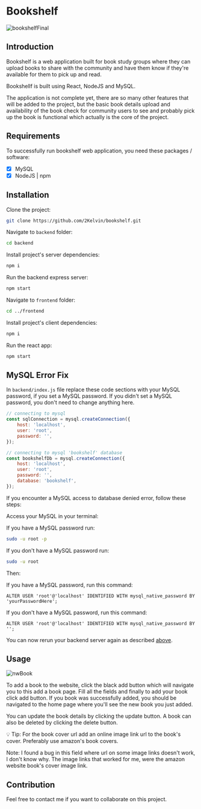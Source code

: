 # Bookshelf

![bookshelfFinal](https://github.com/2Kelvin/bookshelf/assets/85868026/13d7928d-3603-45d7-b714-3f9cee878b7b)

## Introduction

Bookshelf is a web application built for book study groups where they can upload books to share with the community and have them know if they're available for them to pick up and read.

Bookshellf is built using React, NodeJS and MySQL.

The application is not complete yet, there are so many other features that will be added to the project, but the basic book details upload and availability of the book check for community users to see and probably pick up the book is functional which actually is the core of the project.

## Requirements

To successfully run bookshelf web application, you need these packages / software:

- [x] MySQL
- [x] NodeJS | npm

## Installation

Clone the project:

```sh
git clone https://github.com/2Kelvin/bookshelf.git
```

Navigate to `backend` folder:

```sh
cd backend
```

Install project's server dependencies:

```sh
npm i
```

Run the backend express server:

```sh
npm start
```

Navigate to `frontend` folder:

```sh
cd ../frontend
```

Install project's client dependencies:

```sh
npm i
```

Run the react app:

```sh
npm start
```

## MySQL Error Fix

In `backend/index.js` file replace these code sections with your MySQL password, if you set a MySQL password. If you didn't set a MySQL password, you don't need to change anything here.

```javascript
// connecting to mysql
const sqlConnection = mysql.createConnection({
    host: 'localhost',
    user: 'root',
    password: '',
});
```

```javascript
// connecting to mysql 'bookshelf' database
const bookshelfDb = mysql.createConnection({
    host: 'localhost',
    user: 'root',
    password: '',
    database: 'bookshelf',
});
```

If you encounter a MySQL access to database denied error, follow these steps:

Access your MySQL in your terminal:

If you have a MySQL password run:
```sh
sudo -u root -p
```

If you don't have a MySQL password run:
```sh
sudo -u root
```

Then:

If you have a MySQL password, run this command:

```mysql
ALTER USER 'root'@'localhost' IDENTIFIED WITH mysql_native_password BY 'yourPasswordHere';
```

If you don't have a MySQL password, run this command:

```mysql
ALTER USER 'root'@'localhost' IDENTIFIED WITH mysql_native_password BY '';
```

You can now rerun your backend server again as described [above](#installation).

## Usage

![nwBook](https://github.com/2Kelvin/bookshelf/assets/85868026/39f04c2c-3543-4ebc-85f3-76d8ff773644)

To add a book to the website, click the black add button which will navigate you to this add a book page. Fill all the fields and finally to add your book click add button. If you book was successfully added, you should be navigated to the home page where you'll see the new book you just added.

You can update the book details by clicking the update button. A book can also be deleted by clicking the delete button.

:bulb: Tip: For the book cover url add an online image link url to the book's cover. Preferably use amazon's book covers.

Note: I found a bug in this field where url on some image links doesn't work, I don't know why. The image links that worked for me, were the amazon website book's cover image link.

## Contribution

Feel free to contact me if you want to collaborate on this project.
